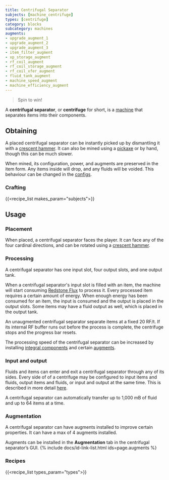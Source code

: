 ```yaml
---
title: Centrifugal Separator
subjects: [machine_centrifuge]
types: [centrifuge]
category: blocks
subcategory: machines
augments:
- upgrade_augment_1
- upgrade_augment_2
- upgrade_augment_3
- item_filter_augment
- xp_storage_augment
- rf_coil_augment
- rf_coil_storage_augment
- rf_coil_xfer_augment
- fluid_tank_augment
- machine_speed_augment
- machine_efficiency_augment
---
```

> Spin to win!

A **centrifugal separator**, or **centrifuge** for short, is a
[machine](../machines/) that separates items into their components.

Obtaining
---------

A placed centrifugal separator can be instantly picked up by dismantling it with
a [crescent hammer](../../thermal-foundation/crescent-hammer/). It can also be
mined using a [pickaxe](https://minecraft.fandom.com/wiki/Pickaxe) or by hand,
though this can be much slower.

When mined, its configuration, power, and augments are preserved in the item
form. Any items inside will drop, and any fluids will be voided. This behaviour
can be changed in the [configs](../../faq#configs).

### Crafting
{{<recipe_list makes_param="subjects">}}

Usage
-----

### Placement
When placed, a centrifugal separator faces the player. It can face any of the
four cardinal directions, and can be rotated using a
[crescent hammer](../../thermal-foundation/crescent-hammer/).

### Processing
A centrifugal separator has one input slot, four output slots, and one output tank.

When a centrifugal separator's input slot is filled with an item, the machine
will start consuming [Redstone Flux](/docs/redstone-flux/) to process it. Every
processed item requires a certain amount of energy. When enough energy has been
consumed for an item, the input is consumed and the output is placed in
the output slots. Some items may have a fluid output as well, which is placed in
the output tank.

An unaugmented centrifugal separator separate items at a fixed 20 RF/t. If its
internal RF buffer runs out before the process is complete, the centrifuge stops
and the progress bar resets.

The processing speed of the centrifugal separator can be increased by installing 
[integral components](#augmentation) and certain [augments](#augmentation).

### Input and output
Fluids and items can enter and exit a centrifugal separator through any of its
sides. Every side of of a centrifuge may be configured to input items and
fluids, output items and fluids, or input and output at the same time. This is
described in more detail [here](../../thermal-expansion/machines#configuration).

A centrifugal separator can automatically transfer up to 1,000 mB of fluid and
up to 64 items at a time.

### Augmentation
A centrifugal separator can have augments installed to improve certain
properties. It can have a max of 4 augments installed.

Augments can be installed in the **Augmentation** tab in the centrifugal
separator’s GUI.
{% include docs/id-link-list.html ids=page.augments %}

### Recipes
{{<recipe_list types_param="types">}}